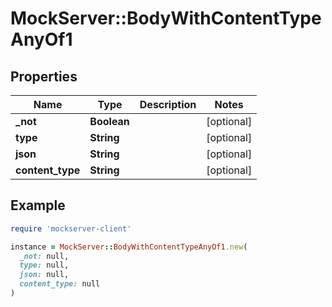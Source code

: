 # MockServer::BodyWithContentTypeAnyOf1

## Properties

| Name | Type | Description | Notes |
| ---- | ---- | ----------- | ----- |
| **_not** | **Boolean** |  | [optional] |
| **type** | **String** |  | [optional] |
| **json** | **String** |  | [optional] |
| **content_type** | **String** |  | [optional] |

## Example

```ruby
require 'mockserver-client'

instance = MockServer::BodyWithContentTypeAnyOf1.new(
  _not: null,
  type: null,
  json: null,
  content_type: null
)
```

